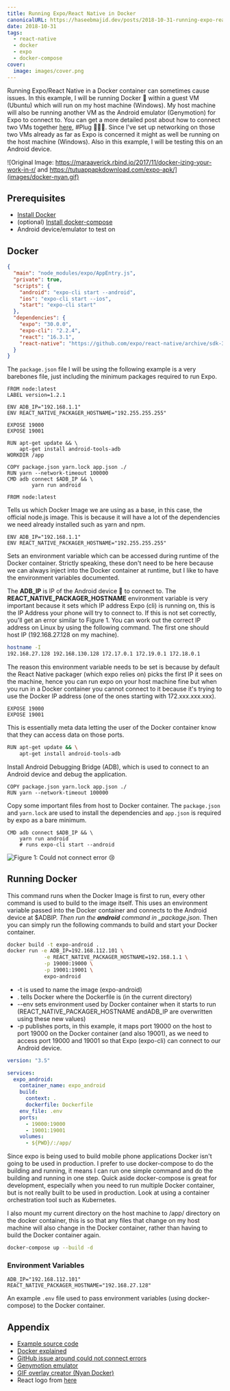 ```yaml
---
title: Running Expo/React Native in Docker
canonicalURL: https://haseebmajid.dev/posts/2018-10-31-running-expo-react-native-in-docker/
date: 2018-10-31
tags:
  - react-native
  - docker
  - expo
  - docker-compose
cover:
  image: images/cover.png
---
```

Running Expo/React Native in a Docker container can sometimes cause issues. In this example, I will be running
Docker 🐳 within a guest VM (Ubuntu) which will run on my host machine (Windows). My host machine will also
be running another VM as the Android emulator (Genymotion) for Expo to connect to. You can get a more
detailed post about how to connect two VMs together
[here](https://haseebmajid.dev/posts/react-native-with-virtualbox/),
#Plug 🔌🔌🔌. Since I've set up networking on those two VMs already as far as Expo is concerned
it might as well be running on the host machine (Windows). Also in this example, I will be testing
this on an Android device.

![Original Image: https://maraaverick.rbind.io/2017/11/docker-izing-your-work-in-r/ and https://tutuappapkdownload.com/expo-apk/](images/docker-nyan.gif)

## Prerequisites

- [Install Docker](https://docs.docker.com/install/)
- (optional) [Install docker-compose](https://docs.docker.com/compose/install/)
- Android device/emulator to test on

## Docker

```json
{
  "main": "node_modules/expo/AppEntry.js",
  "private": true,
  "scripts": {
    "android": "expo-cli start --android",
    "ios": "expo-cli start --ios",
    "start": "expo-cli start"
  },
  "dependencies": {
    "expo": "30.0.0",
    "expo-cli": "2.2.4",
    "react": "16.3.1",
    "react-native": "https://github.com/expo/react-native/archive/sdk-30.0.0.tar.gz"
  }
}

```

The `package.json` file I will be using the following example is a very barebones file, just including the minimum
packages required to run Expo.

```docker
FROM node:latest
LABEL version=1.2.1

ENV ADB_IP="192.168.1.1"
ENV REACT_NATIVE_PACKAGER_HOSTNAME="192.255.255.255"

EXPOSE 19000
EXPOSE 19001

RUN apt-get update && \
    apt-get install android-tools-adb
WORKDIR /app

COPY package.json yarn.lock app.json ./
RUN yarn --network-timeout 100000
CMD adb connect $ADB_IP && \
        yarn run android
```

`FROM node:latest`

Tells us which Docker Image we are using as a base, in this case, the official node.js image. This is because it
will have a lot of the dependencies we need already installed such as yarn and npm.

```text
ENV ADB_IP="192.168.1.1"
ENV REACT_NATIVE_PACKAGER_HOSTNAME="192.255.255.255"
```

Sets an environment variable which can be accessed during runtime of the Docker container. Strictly speaking, these
don't need to be here because we can always inject into the Docker container at runtime, but I like to have the
environment variables documented.

The **ADB_IP** is IP of the Android device 📱 to connect to. The **REACT_NATIVE_PACKAGER_HOSTNAME** environment variable is
very important because it sets which IP address Expo (cli) is running on, this is the IP Address your phone will try to
connect to. If this is not set correctly, you'll get an error similar to Figure 1. You can work out the correct IP
address on Linux by using the following command. The first one should host IP (192.168.27.128 on my machine).

```bash
hostname -I
192.168.27.128 192.168.130.128 172.17.0.1 172.19.0.1 172.18.0.1
```

The reason this environment variable needs to be set is because by default the React Native packager
(which expo relies on) picks the first IP it sees on the machine, hence you can run expo on your host machine
fine but when you run in a Docker container you cannot connect to it because it's trying to use the Docker
IP address (one of the ones starting with 172.xxx.xxx.xxx).

```text
EXPOSE 19000
EXPOSE 19001
```

This is essentially meta data letting the user of the Docker container know that they can access data on those ports.

```bash
RUN apt-get update && \
    apt-get install android-tools-adb
```

Install Android Debugging Bridge (ADB), which is used to connect to an Android device and debug the application.

```text
COPY package.json yarn.lock app.json ./
RUN yarn --network-timeout 100000
```

Copy some important files from host to Docker container. The `package.json` and `yarn.lock` are used to install
the dependencies and `app.json` is required by expo as a bare minimum.

```text
CMD adb connect $ADB_IP && \
    yarn run android
    # runs expo-cli start --android
```

![Figure 1: Could not connect error 😢](images/error-emulator.png)

## Running Docker

This command runs when the Docker Image is first to run, every other command is used to build to the image itself. This
uses an environment variable passed into the Docker container and connects to the Android device at \$ADB*IP. Then run
the **android** command in \_package.json*. Then you can simply run the following commands to build and start your Docker container.

```bash
docker build -t expo-android .
docker run -e ADB_IP=192.168.112.101 \
            -e REACT_NATIVE_PACKAGER_HOSTNAME=192.168.1.1 \
            -p 19000:19000 \
            -p 19001:19001 \
            expo-android
```

- -t is used to name the image (expo-android)
- . tells Docker where the Dockerfile is (in the current directory)
- --env sets environment used by Docker container when it starts to run (REACT_NATIVE_PACKAGER_HOSTNAME andADB_IP are overwritten using these new values)
- -p publishes ports, in this example, it maps port 19000 on the host to port 19000 on the Docker container (and also 19001), as we need to access port 19000 and 19001 so that Expo (expo-cli) can connect to our Android device.

```yaml
version: "3.5"

services:
  expo_android:
    container_name: expo_android
    build:
      context: .
      dockerfile: Dockerfile
    env_file: .env
    ports:
      - 19000:19000
      - 19001:19001
    volumes:
      - ${PWD}/:/app/
```

Since expo is being used to build mobile phone applications Docker isn't going to be used in production. I prefer to use
docker-compose to do the building and running, it means I can run one simple command and do the building and running in
one step. Quick aside docker-compose is great for development, especially when you need to run multiple Docker container,
but is not really built to be used in production. Look at using a container orchestration tool such as Kubernetes.

I also mount my current directory on the host machine to /app/ directory on the docker container, this is so that any
files that change on my host machine will also change in the Docker container, rather than having to build the
Docker container again.

```bash
docker-compose up --build -d
```

### Environment Variables

```env
ADB_IP="192.168.112.101"
REACT_NATIVE_PACKAGER_HOSTNAME="192.168.27.128"
```

An example `.env` file used to pass environment variables (using docker-compose) to the Docker container.

## Appendix

- [Example source code](https://gitlab.com/hmajid2301/blog/-/tree/main/content/posts/2018-10-31-running-expo-react-native-in-docker/source_code)
- [Docker explained](https://medium.freecodecamp.org/a-beginner-friendly-introduction-to-containers-vms-and-docker-79a9e3e119b)
- [GitHub issue around could not connect errors](https://github.com/react-community/create-react-native-app/issues/81)
- [Genymotion emulator](https://www.genymotion.com/)
- [GIF overlay creator (Nyan Docker)](https://ezgif.com/overlay)
- React logo from [here](https://seeklogo.com/vector-logo/273845/react)
